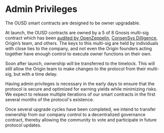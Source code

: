 # Admin Privileges

The OUSD smart contracts are designed to be owner upgradable.

At launch, the OUSD contracts are owned by a 5 of 8 Gnosis multi-sig contract which has been [audited by OpenZeppelin](https://blog.openzeppelin.com/gnosis-multisig-wallet-audit-d702ff0e2b1e/), [ConsenSys Dilligence](https://blog.gnosis.pm/the-gnosis-multisig-wallet-and-our-commitment-to-security-ce9aca0d17f6), Origin’s team, and others. The keys to this multi-sig are held by individuals with close ties to the company, and not even the Origin founders acting together have enough control to execute owner functions on their own.

Soon after launch, ownership will be transferred to the timelock. This will still allow the Origin team to make changes to the protocol from their multi-sig, but with a time delay.

Having admin privileges is necessary in the early days to ensure that the protocol is secure and optimized for earning yields while minimizing risks. We expect to release multiple iterations of our smart contracts in the first several months of the protocol's existence.

Once several upgrade cycles have been completed, we intend to transfer ownership from our company control to a decentralized governance contract, thereby allowing the community to vote and participate in future protocol updates.

